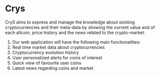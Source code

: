 # Crys

CryS aims to express and manage the knowledge about existing cryptocurrencies and their meta-data by showing the current value and of each altcoin, price history and the news related to the crypto-market.

  1. Our web application will have the following main functionalities:
  2. Real time market data about cryptocurrencies
  3. Cryptocurrency evolution history
  4. User personalized alerts for coins of interest
  5. Quick view of favourite user coins
  6. Latest news regarding coins and market

